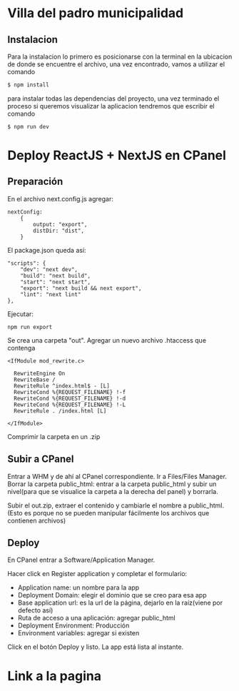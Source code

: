 # Villa del padro municipalidad

## Instalacion

Para la instalacion lo primero es posicionarse con la terminal en la ubicacion de donde se encuentre el archivo, una vez encontrado, vamos a utilizar el comando

```bash
$ npm install
```

para instalar todas las dependencias del proyecto, una vez terminado el proceso si queremos visualizar la aplicacion tendremos que escribir el comando

```bash
$ npm run dev
```

# Deploy ReactJS + NextJS en CPanel

## Preparación

En el archivo next.config.js agregar:

```
nextConfig:
	{
		output: "export",
		distDir: "dist",
	}

```

El package.json queda así:

```
"scripts": {
    "dev": "next dev",
    "build": "next build",
    "start": "next start",
    "export": "next build && next export",
    "lint": "next lint"
},
```

Ejecutar:

```
npm run export
```

Se crea una carpeta "out".
Agregar un nuevo archivo .htaccess que contenga

```
<IfModule mod_rewrite.c>

  RewriteEngine On
  RewriteBase /
  RewriteRule ^index.html$ - [L]
  RewriteCond %{REQUEST_FILENAME} !-f
  RewriteCond %{REQUEST_FILENAME} !-d
  RewriteCond %{REQUEST_FILENAME} !-L
  RewriteRule . /index.html [L]

</IfModule>
```

Comprimir la carpeta en un .zip

## Subir a CPanel

Entrar a WHM y de ahí al CPanel correspondiente.
Ir a Files/Files Manager.
Borrar la carpeta public_html: entrar a la carpeta public_html y subir un nivel(para que se visualice la carpeta a la derecha del panel) y borrarla.

Subir el out.zip, extraer el contenido y cambiarle el nombre a public_html.
(Esto es porque no se pueden manipular fácilmente los archivos que contienen archivos)

## Deploy

En CPanel entrar a Software/Application Manager.

Hacer click en Register application y completar el formulario:

- Application name: un nombre para la app
- Deployment Domain: elegir el dominio que se creo para esa app
- Base application url: es la url de la página, dejarlo en la raíz(viene por defecto así)
- Ruta de acceso a una aplicación: agregar public_html
- Deployment Environment: Producción
- Environment variables: agregar si existen

Click en el botón Deploy y listo.
La app está lista al instante.

# Link a la pagina

>
